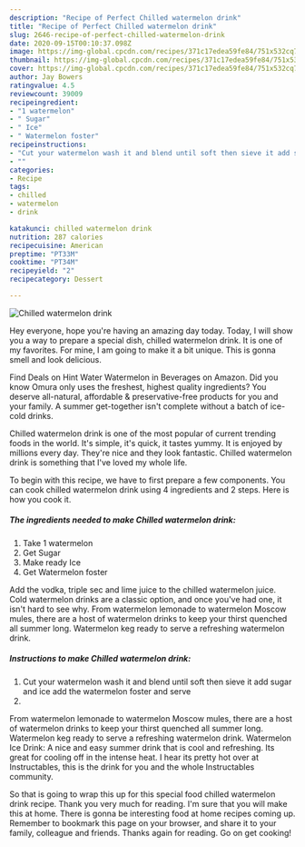 ```yaml
---
description: "Recipe of Perfect Chilled watermelon drink"
title: "Recipe of Perfect Chilled watermelon drink"
slug: 2646-recipe-of-perfect-chilled-watermelon-drink
date: 2020-09-15T00:10:37.098Z
image: https://img-global.cpcdn.com/recipes/371c17edea59fe84/751x532cq70/chilled-watermelon-drink-recipe-main-photo.jpg
thumbnail: https://img-global.cpcdn.com/recipes/371c17edea59fe84/751x532cq70/chilled-watermelon-drink-recipe-main-photo.jpg
cover: https://img-global.cpcdn.com/recipes/371c17edea59fe84/751x532cq70/chilled-watermelon-drink-recipe-main-photo.jpg
author: Jay Bowers
ratingvalue: 4.5
reviewcount: 39009
recipeingredient:
- "1 watermelon"
- " Sugar"
- " Ice"
- " Watermelon foster"
recipeinstructions:
- "Cut your watermelon wash it and blend until soft then sieve it add sugar and ice add the watermelon foster and serve"
- ""
categories:
- Recipe
tags:
- chilled
- watermelon
- drink

katakunci: chilled watermelon drink 
nutrition: 287 calories
recipecuisine: American
preptime: "PT33M"
cooktime: "PT34M"
recipeyield: "2"
recipecategory: Dessert

---
```



![Chilled watermelon drink](https://img-global.cpcdn.com/recipes/371c17edea59fe84/751x532cq70/chilled-watermelon-drink-recipe-main-photo.jpg)

Hey everyone, hope you're having an amazing day today. Today, I will show you a way to prepare a special dish, chilled watermelon drink. It is one of my favorites. For mine, I am going to make it a bit unique. This is gonna smell and look delicious.

Find Deals on Hint Water Watermelon in Beverages on Amazon. Did you know Omura only uses the freshest, highest quality ingredients? You deserve all-natural, affordable &amp; preservative-free products for you and your family. A summer get-together isn&#39;t complete without a batch of ice-cold drinks.

Chilled watermelon drink is one of the most popular of current trending foods in the world. It's simple, it's quick, it tastes yummy. It is enjoyed by millions every day. They're nice and they look fantastic. Chilled watermelon drink is something that I've loved my whole life.


To begin with this recipe, we have to first prepare a few components. You can cook chilled watermelon drink using 4 ingredients and 2 steps. Here is how you cook it.

<!--inarticleads1-->

##### The ingredients needed to make Chilled watermelon drink:

1. Take 1 watermelon
1. Get  Sugar
1. Make ready  Ice
1. Get  Watermelon foster


Add the vodka, triple sec and lime juice to the chilled watermelon juice. Cold watermelon drinks are a classic option, and once you&#39;ve had one, it isn&#39;t hard to see why. From watermelon lemonade to watermelon Moscow mules, there are a host of watermelon drinks to keep your thirst quenched all summer long. Watermelon keg ready to serve a refreshing watermelon drink. 

<!--inarticleads2-->

##### Instructions to make Chilled watermelon drink:

1. Cut your watermelon wash it and blend until soft then sieve it add sugar and ice add the watermelon foster and serve
1. 


From watermelon lemonade to watermelon Moscow mules, there are a host of watermelon drinks to keep your thirst quenched all summer long. Watermelon keg ready to serve a refreshing watermelon drink. Watermelon Ice Drink: A nice and easy summer drink that is cool and refreshing. Its great for cooling off in the intense heat. I hear its pretty hot over at Instructables, this is the drink for you and the whole Instructables community. 

So that is going to wrap this up for this special food chilled watermelon drink recipe. Thank you very much for reading. I'm sure that you will make this at home. There is gonna be interesting food at home recipes coming up. Remember to bookmark this page on your browser, and share it to your family, colleague and friends. Thanks again for reading. Go on get cooking!
